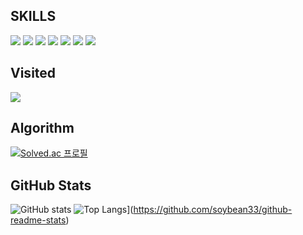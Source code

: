 ## SKILLS
<a href = "https://github.com/soybean33"> <img src="https://img.shields.io/badge/C++-red.svg?style=flat-square&logo=c%2B%2B&logoColor=white"/></a>
<a href = "https://github.com/soybean33"> <img src="https://img.shields.io/badge/Python-orange.svg?style=flat-square&logo=Python&logoColor=white"/></a>
<a href = "https://github.com/soybean33"> <img src="https://img.shields.io/badge/Go-blue.svg?style=flat-square&logo=Go&logoColor=white"/></a>
<a href = "https://github.com/soybean33"> <img src="https://img.shields.io/badge/Kotlin-purple.svg?style=flat-square&logo=Kotlin&logoColor=white"/></a>
<a href = "https://github.com/soybean33"> <img src="https://img.shields.io/badge/Visual Studio-yellow.svg?style=flat-square&logo=Visual Studio&logoColor=white"/></a>
<a href = "https://github.com/soybean33"> <img src="https://img.shields.io/badge/Visual Studio Code-yellowgreen.svg?style=flat-square&logo=Visual Studio Code&logoColor=white"/></a>
<a href = "https://github.com/soybean33"> <img src="https://img.shields.io/badge/Android Studio-green.svg?style=flat-square&logo=Android Studio&logoColor=white"/></a>

## Visited
<a href="https://github.com/soybean33"><img src = "https://hits.seeyoufarm.com/api/count/incr/badge.svg?url=https%3A%2F%2Fgithub.com%2Fsoybean33%2Fhit-counter&count_bg=%23C83D6D&title_bg=%23555555&icon=&icon_color=%23E7E7E7&title=GitHub&edge_flat=false"/></a>

## Algorithm
[![Solved.ac
프로필](http://mazassumnida.wtf/api/v2/generate_badge?boj=soybean33)](https://solved.ac/soybean33)

## GitHub Stats
![GitHub stats](https://github-readme-stats.vercel.app/api?username=soybean33&show_icons=true&theme=radical)
![Top Langs](https://github-readme-stats.vercel.app/api/top-langs/?username=soybean33)](https://github.com/soybean33/github-readme-stats)


<!--
**soybean33/soybean33** is a ✨ _special_ ✨ repository because its `README.md` (this file) appears on your GitHub profile.

Here are some ideas to get you started:

- 🔭 I’m currently working on ...
- 🌱 I’m currently learning ...
- 👯 I’m looking to collaborate on ...
- 🤔 I’m looking for help with ...
- 💬 Ask me about ...
- 📫 How to reach me: ...
- 😄 Pronouns: ...
- ⚡ Fun fact: ...
-->
